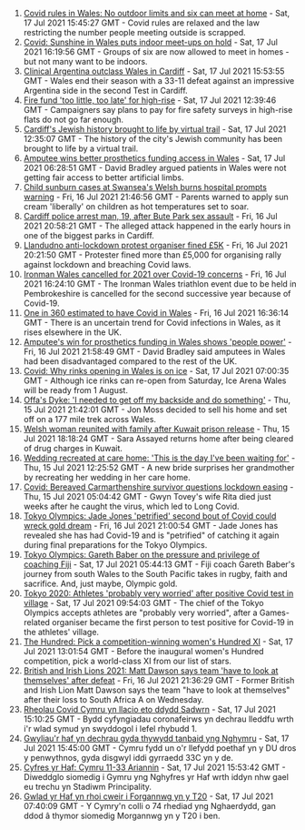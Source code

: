 1. [Covid rules in Wales: No outdoor limits and six can meet at home](https://www.bbc.co.uk/news/uk-wales-57866006) - Sat, 17 Jul 2021 15:45:27 GMT - Covid rules are relaxed and the law restricting the number people meeting outside is scrapped.
2. [Covid: Sunshine in Wales puts indoor meet-ups on hold](https://www.bbc.co.uk/news/uk-wales-57875082) - Sat, 17 Jul 2021 16:19:56 GMT - Groups of six are now allowed to meet in homes - but not many want to be indoors.
3. [Clinical Argentina outclass Wales in Cardiff](https://www.bbc.co.uk/sport/rugby-union/57861293) - Sat, 17 Jul 2021 15:53:55 GMT - Wales end their season with a 33-11 defeat against an impressive Argentina side in the second Test in Cardiff.
4. [Fire fund 'too little, too late' for high-rise](https://www.bbc.co.uk/news/uk-wales-57866470) - Sat, 17 Jul 2021 12:39:46 GMT - Campaigners say plans to pay for fire safety surveys in high-rise flats do not go far enough.
5. [Cardiff's Jewish history brought to life by virtual trail](https://www.bbc.co.uk/news/uk-wales-57826282) - Sat, 17 Jul 2021 12:35:07 GMT - The history of the city's Jewish community has been brought to life by a virtual trail.
6. [Amputee wins better prosthetics funding access in Wales](https://www.bbc.co.uk/news/uk-wales-54840455) - Sat, 17 Jul 2021 06:28:51 GMT - David Bradley argued patients in Wales were not getting fair access to better artificial limbs.
7. [Child sunburn cases at Swansea's Welsh burns hospital prompts warning](https://www.bbc.co.uk/news/uk-wales-57866642) - Fri, 16 Jul 2021 21:46:56 GMT - Parents warned to apply sun cream 'liberally' on children as hot temperatures set to soar.
8. [Cardiff police arrest man, 19, after Bute Park sex assault](https://www.bbc.co.uk/news/uk-wales-57866641) - Fri, 16 Jul 2021 20:58:21 GMT - The alleged attack happened in the early hours in one of the biggest parks in Cardiff.
9. [Llandudno anti-lockdown protest organiser fined £5K](https://www.bbc.co.uk/news/uk-wales-57867482) - Fri, 16 Jul 2021 20:21:50 GMT - Protester fined more than £5,000 for organising rally against lockdown and breaching Covid laws.
10. [Ironman Wales cancelled for 2021 over Covid-19 concerns](https://www.bbc.co.uk/sport/triathlon/57864496) - Fri, 16 Jul 2021 16:24:10 GMT - The Ironman Wales triathlon event due to be held in Pembrokeshire is cancelled for the second successive year because of Covid-19.
11. [One in 360 estimated to have Covid in Wales](https://www.bbc.co.uk/news/uk-wales-57867323) - Fri, 16 Jul 2021 16:36:14 GMT - There is an uncertain trend for Covid infections in Wales, as it rises elsewhere in the UK.
12. [Amputee's win for prosthetics funding in Wales shows 'people power'](https://www.bbc.co.uk/news/uk-wales-57866765) - Fri, 16 Jul 2021 21:58:49 GMT - David Bradley said amputees in Wales had been disadvantaged compared to the rest of the UK.
13. [Covid: Why rinks opening in Wales is on ice](https://www.bbc.co.uk/news/uk-wales-57866643) - Sat, 17 Jul 2021 07:00:35 GMT - Although ice rinks can re-open from Saturday, Ice Arena Wales will be ready from 1 August.
14. [Offa's Dyke: 'I needed to get off my backside and do something'](https://www.bbc.co.uk/news/uk-wales-57854826) - Thu, 15 Jul 2021 21:42:01 GMT - Jon Moss decided to sell his home and set off on a 177 mile trek across Wales.
15. [Welsh woman reunited with family after Kuwait prison release](https://www.bbc.co.uk/news/uk-wales-57855353) - Thu, 15 Jul 2021 18:18:24 GMT - Sara Assayed returns home after being cleared of drug charges in Kuwait.
16. [Wedding recreated at care home: 'This is the day I've been waiting for'](https://www.bbc.co.uk/news/uk-wales-57846759) - Thu, 15 Jul 2021 12:25:52 GMT - A new bride surprises her grandmother by recreating her wedding in her care home.
17. [Covid: Bereaved Carmarthenshire survivor questions lockdown easing](https://www.bbc.co.uk/news/uk-wales-57838628) - Thu, 15 Jul 2021 05:04:42 GMT - Gwyn Tovey's wife Rita died just weeks after he caught the virus, which led to Long Covid.
18. [Tokyo Olympics: Jade Jones 'petrified' second bout of Covid could wreck gold dream](https://www.bbc.co.uk/sport/taekwondo/57870317) - Fri, 16 Jul 2021 21:00:54 GMT - Jade Jones has revealed she has had Covid-19 and is "petrified" of catching it again during final preparations for the Tokyo Olympics.
19. [Tokyo Olympics: Gareth Baber on the pressure and privilege of coaching Fiji](https://www.bbc.co.uk/sport/olympics/57848769) - Sat, 17 Jul 2021 05:44:13 GMT - Fiji coach Gareth Baber's journey from south Wales to the South Pacific takes in rugby, faith and sacrifice. And, just maybe, Olympic gold.
20. [Tokyo 2020: Athletes 'probably very worried' after positive Covid test in village](https://www.bbc.co.uk/sport/olympics/57872739) - Sat, 17 Jul 2021 09:54:03 GMT - The chief of the Tokyo Olympics accepts athletes are "probably very worried", after a Games-related organiser became the first person to test positive for Covid-19 in the athletes' village.
21. [The Hundred: Pick a competition-winning women's Hundred XI](https://www.bbc.co.uk/sport/cricket/57839022) - Sat, 17 Jul 2021 13:01:54 GMT - Before the inaugural women's Hundred competition, pick a world-class XI from our list of stars.
22. [British and Irish Lions 2021: Matt Dawson says team 'have to look at themselves' after defeat](https://www.bbc.co.uk/sport/rugby-union/57865603) - Fri, 16 Jul 2021 21:36:29 GMT - Former British and Irish Lion Matt Dawson says the team "have to look at themselves" after their loss to South Africa A on Wednesday.
23. [Rheolau Covid Cymru yn llacio eto ddydd Sadwrn](https://www.bbc.co.uk/newyddion/57852767) - Sat, 17 Jul 2021 15:10:25 GMT - Bydd cyfyngiadau coronafeirws yn dechrau lleddfu wrth i'r wlad symud yn swyddogol i lefel rhybudd 1.
24. [Gwyliau'r haf yn dechrau gyda thywydd tanbaid yng Nghymru](https://www.bbc.co.uk/newyddion/57873798) - Sat, 17 Jul 2021 15:45:00 GMT - Cymru fydd un o'r llefydd poethaf yn y DU dros y penwythnos, gyda disgwyl iddi gyrraedd 33C yn y de.
25. [Cyfres yr Haf: Cymru 11-33 Ariannin](https://www.bbc.co.uk/newyddion/57873794) - Sat, 17 Jul 2021 15:53:42 GMT - Diweddglo siomedig i Gymru yng Nghyfres yr Haf wrth iddyn nhw gael eu trechu yn Stadiwm Principality.
26. [Gwlad yr Haf yn rhoi cweir i Forgannwg yn y T20](https://www.bbc.co.uk/newyddion/57872904) - Sat, 17 Jul 2021 07:40:09 GMT - Y Cymry'n colli o 74 rhediad yng Nghaerdydd, gan ddod â thymor siomedig Morgannwg yn y T20 i ben.
